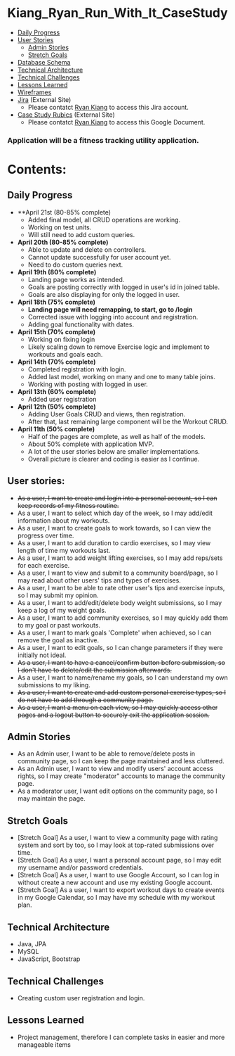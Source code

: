 # Kiang_Ryan_Run_With_It_CaseStudy

- [Daily Progress](#Daily-Progress)
- [User Stories](#User-Stories)
  - [Admin Stories](#Admin-Stories)
  - [Stretch Goals](#Stretch-Goals)
- [Database Schema](References/dbschema.png)
- [Technical Architecture](References/technical_architecture.png)
- [Technical Challenges](#Technical-Challeneges)
- [Lessons Learned](#Lessons-Learned)
- [Wireframes](References/Kiang_Ryan_Wireframe.pdf)
- [Jira](https://rkiang.atlassian.net/jira/software/projects/RUN/boards/1) (External Site)
  - Please contatct [Ryan Kiang](mailto:ryanlkiang@gmail.com) to access this Jira account.
- [Case Study Rubics](https://docs.google.com/document/d/1xvXC5AlyGPZDn9rpW9A-ZB7KM-tPEX3E_AEppKxE8xk/edit) (External Site)
  - Please contatct [Ryan Kiang](mailto:ryanlkiang@gmail.com) to access this Google Document.

### Application will be a fitness tracking utility application.

# Contents:
## Daily Progress
- **April 21st (80-85% complete)
  - Added final model, all CRUD operations are working.
  - Working on test units.
  - Will still need to add custom queries.
- **April 20th (80-85% complete)**
  - Able to update and delete on controllers.
  - Cannot update successfully for user account yet.
  - Need to do custom queries next.
- **April 19th (80% complete)**
  - Landing page works as intended.
  - Goals are posting correctly with logged in user's id in joined table.
  - Goals are also displaying for only the logged in user.
- **April 18th (75% complete)**
  - **Landing page will need remapping, to start, go to /login** 
  - Corrected issue with logging into account and registration.
  - Adding goal functionality with dates.
- **April 15th (70% complete)**
  - Working on fixing login
  - Likely scaling down to remove Exercise logic and implement to workouts and goals each.
- **April 14th (70% complete)**
  - Completed registration with login.
  - Added last model, working on many and one to many table joins.
  - Working with posting with logged in user.
- **April 13th (60% complete)**
  - Added user registration
- **April 12th (50% complete)** 
  - Adding User Goals CRUD and views, then registration.
  - After that, last remaining large component will be the Workout CRUD.
- **April 11th (50% complete)**
  - Half of the pages are complete, as well as half of the models. 
  - About 50% complete with application MVP. 
  - A lot of the user stories below are smaller implementations.
  - Overall picture is clearer and coding is easier as I continue.

## User stories:
- <strike>As a user, I want to create and login into a personal account, so I can keep records of my fitness routine.</strike>
- As a user, I want to select which day of the week, so I may add/edit information about my workouts.
- As a user, I want to create goals to work towards, so I can view the progress over time.
- As a user, I want to add duration to cardio exercises, so I may view length of time my workouts last.
- As a user, I want to add weight lifting exercises, so I may add reps/sets for each exercise.
- As a user, I want to view and submit to a community board/page, so I may read about other users' tips and types of exercises.
- As a user, I want to be able to rate other user's tips and exercise inputs, so I may submit my opinion. 
- As a user, I want to add/edit/delete body weight submissions, so I may keep a log of my weight goals.
- As a user, I want to add community exercises, so I may quickly add them to my goal or past workouts.
- As a user, I want to mark goals 'Complete' when achieved, so I can remove the goal as inactive.
- As a user, I want to edit goals, so I can change parameters if they were initially not ideal.
- <strike>As a user, I want to have a cancel/confirm button before submission, so I don't have to delete/edit the submission afterwards.</strike>
- As a user, I want to name/rename my goals, so I can understand my own submissions to my liking.
- <strike>As a user, I want to create and add custom personal exercise types, so I do not have to add through a community page.</strike>
- <strike>As a user, I want a menu on each view, so I may quickly access other pages and a logout button to securely exit the application session.</strike>

## Admin Stories
- As an Admin user, I want to be able to remove/delete posts in community page, so I can keep the page maintained and less cluttered.
- As an Admin user, I want to view and modify users' account access rights, so I may create "moderator" accounts to manage the community page.
- As a moderator user, I want edit options on the community page, so I may maintain the page.

## Stretch Goals
- [Stretch Goal] As a user, I want to view a community page with rating system and sort by too, so I may look at top-rated submissions over time.
- [Stretch Goal] As a user, I want a personal account page, so I may edit my username and/or password credentials.
- [Stretch Goal] As a user, I want to use Google Account, so I can log in without create a new account and use my existing Google account.
- [Stretch Goal] As a user, I want to export workout days to create events in my Google Calendar, so I may have my schedule with my workout plan.

## Technical Architecture
- Java, JPA
- MySQL
- JavaScript, Bootstrap

## Technical Challenges
- Creating custom user registration and login.

## Lessons Learned
- Project management, therefore I can complete tasks in easier and more manageable items